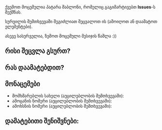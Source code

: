 ქვემოთ მოცემულია პატარა შაბლონი, რომელიც გაგიმარტივებთ **Issues**-ს შექმნას.

სურვილის შემთხვევაში შეგიძლიათ შეცვალოთ ის (ამოიღოთ ან დაამატოთ ელემენტები).

ასევე სასურველია, ზემოთ მოცემული მესიჯის წაშლა :))

## რისი შეცვლა გსურთ?


## რას დაამატებდით?


## მონაცემები

  - მომხმარებლის სახელი (აუცილებლობის შემთხვევაში):
  - ამოცანის ნომერი (აუცილებლობის შემთხვევაში):
  - ამოხსნის ნომერი (აუცილებლობის შემთხვევაში):
  
## დამატებითი შენიშვნები:
